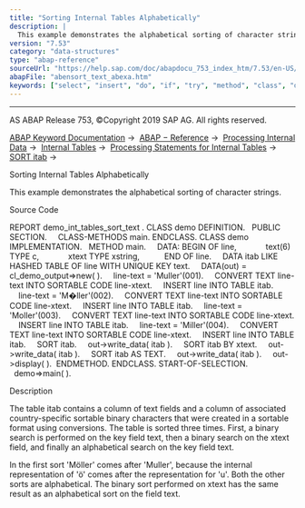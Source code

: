 ```yaml
---
title: "Sorting Internal Tables Alphabetically"
description: |
  This example demonstrates the alphabetical sorting of character strings. Source Code REPORT demo_int_tables_sort_text . CLASS demo DEFINITION. PUBLIC SECTION. CLASS-METHODS main. ENDCLASS. CLASS demo IMPLEMENTATION. METHOD main. DATA: BEGIN OF line, text(6) TYPE c, xtext TYPE xstring, END OF lin
version: "7.53"
category: "data-structures"
type: "abap-reference"
sourceUrl: "https://help.sap.com/doc/abapdocu_753_index_htm/7.53/en-US/abensort_text_abexa.htm"
abapFile: "abensort_text_abexa.htm"
keywords: ["select", "insert", "do", "if", "try", "method", "class", "data", "internal-table", "abensort", "text", "abexa"]
---
```


* * *

AS ABAP Release 753, ©Copyright 2019 SAP AG. All rights reserved.

[ABAP Keyword Documentation](https://help.sap.com/doc/abapdocu_753_index_htm/7.53/en-US/abenabap.htm) →  [ABAP − Reference](https://help.sap.com/doc/abapdocu_753_index_htm/7.53/en-US/abenabap_reference.htm) →  [Processing Internal Data](https://help.sap.com/doc/abapdocu_753_index_htm/7.53/en-US/abenabap_data_working.htm) →  [Internal Tables](https://help.sap.com/doc/abapdocu_753_index_htm/7.53/en-US/abenitab.htm) →  [Processing Statements for Internal Tables](https://help.sap.com/doc/abapdocu_753_index_htm/7.53/en-US/abentable_processing_statements.htm) →  [SORT itab](https://help.sap.com/doc/abapdocu_753_index_htm/7.53/en-US/abapsort_itab.htm) → 

Sorting Internal Tables Alphabetically

This example demonstrates the alphabetical sorting of character strings.

Source Code

REPORT demo\_int\_tables\_sort\_text .
CLASS demo DEFINITION.
  PUBLIC SECTION.
    CLASS-METHODS main.
ENDCLASS.
CLASS demo IMPLEMENTATION.
  METHOD main.
    DATA: BEGIN OF line,
            text(6) TYPE c,
            xtext TYPE xstring,
          END OF line.
    DATA itab LIKE HASHED TABLE OF line WITH UNIQUE KEY text.
    DATA(out) = cl\_demo\_output=>new( ).
    line-text = 'Muller'(001).
    CONVERT TEXT line-text INTO SORTABLE CODE line-xtext.
    INSERT line INTO TABLE itab.
    line-text = 'M�ller'(002).
    CONVERT TEXT line-text INTO SORTABLE CODE line-xtext.
    INSERT line INTO TABLE itab.
    line-text = 'Moller'(003).
    CONVERT TEXT line-text INTO SORTABLE CODE line-xtext.
    INSERT line INTO TABLE itab.
    line-text = 'Miller'(004).
    CONVERT TEXT line-text INTO SORTABLE CODE line-xtext.
    INSERT line INTO TABLE itab.
    SORT itab.
    out->write\_data( itab ).
    SORT itab BY xtext.
    out->write\_data( itab ).
    SORT itab AS TEXT.
    out->write\_data( itab ).
    out->display( ).  ENDMETHOD.
ENDCLASS.
START-OF-SELECTION.
  demo=>main( ).

Description

The table itab contains a column of text fields and a column of associated country-specific sortable binary characters that were created in a sortable format using conversions. The table is sorted three times. First, a binary search is performed on the key field text, then a binary search on the xtext field, and finally an alphabetical search on the key field text.

In the first sort 'Möller' comes after 'Muller', because the internal representation of 'ö' comes after the representation for 'u'. Both the other sorts are alphabetical. The binary sort performed on xtext has the same result as an alphabetical sort on the field text.